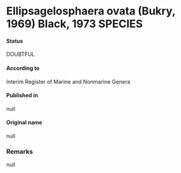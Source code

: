 Ellipsagelosphaera ovata (Bukry, 1969) Black, 1973 SPECIES
=======

#### Status
DOUBTFUL

#### According to
Interim Register of Marine and Nonmarine Genera

#### Published in
null

#### Original name
null

### Remarks
null